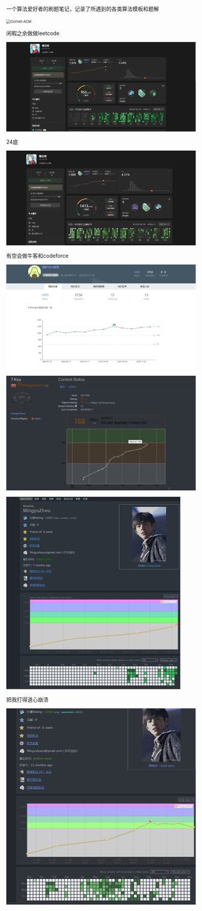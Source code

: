 一个算法爱好者的刷题笔记，记录了所遇到的各类算法模板和题解



<img src="./assets/R.56fc0ceb556dc6f3bcbc1393852a904crik=7h%2bmzpM7Pdsttg&riu=http%3a%2f%2fwww.cs.cornell.edu%2facm%2fimages%2ficpc-logo.png" alt="Cornell ACM" style="zoom:67%;" />





闲暇之余做做leetcode

<img src="./assets/image-20240521200548048.png" alt="image-20240521200548048" style="zoom:67%;" />



24底

![{8A1ECDE3-C9A4-4130-9BF3-2EFC6698ED7F}](./assets/{8A1ECDE3-C9A4-4130-9BF3-2EFC6698ED7F}-1733711656523-1.png)



有空会做牛客和codeforce





![{7CF810B8-3436-499E-B333-7DC91F46A075}](./assets/{7CF810B8-3436-499E-B333-7DC91F46A075}-1733711656523-2.png)

![](./assets/{4F25AB48-7DCF-4502-BC89-E7313D948FDD}-1733711656523-3.png)



<img src="./assets/image-20240521200820760.png" alt="image-20240521200820760" style="zoom:50%;" />



把我打得道心崩溃

![{93EA6E8A-FAF8-4B50-A292-841ABC55134C}](./assets/{93EA6E8A-FAF8-4B50-A292-841ABC55134C}-1733711656523-4.png)
